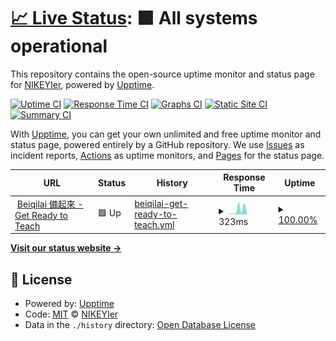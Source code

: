 # [📈 Live Status](https://status.beiqilai.com): <!--live status--> **🟩 All systems operational**

This repository contains the open-source uptime monitor and status page for [NIKEYIer](https://status.beiqilai.com), powered by [Upptime](https://github.com/upptime/upptime).

[![Uptime CI](https://github.com/NIKEYIer/status.beiqilai.com/workflows/Uptime%20CI/badge.svg)](https://github.com/NIKEYIer/status.beiqilai.com/actions?query=workflow%3A%22Uptime+CI%22)
[![Response Time CI](https://github.com/NIKEYIer/status.beiqilai.com/workflows/Response%20Time%20CI/badge.svg)](https://github.com/NIKEYIer/status.beiqilai.com/actions?query=workflow%3A%22Response+Time+CI%22)
[![Graphs CI](https://github.com/NIKEYIer/status.beiqilai.com/workflows/Graphs%20CI/badge.svg)](https://github.com/NIKEYIer/status.beiqilai.com/actions?query=workflow%3A%22Graphs+CI%22)
[![Static Site CI](https://github.com/NIKEYIer/status.beiqilai.com/workflows/Static%20Site%20CI/badge.svg)](https://github.com/NIKEYIer/status.beiqilai.com/actions?query=workflow%3A%22Static+Site+CI%22)
[![Summary CI](https://github.com/NIKEYIer/status.beiqilai.com/workflows/Summary%20CI/badge.svg)](https://github.com/NIKEYIer/status.beiqilai.com/actions?query=workflow%3A%22Summary+CI%22)

With [Upptime](https://upptime.js.org), you can get your own unlimited and free uptime monitor and status page, powered entirely by a GitHub repository. We use [Issues](https://github.com/NIKEYIer/status.beiqilai.com/issues) as incident reports, [Actions](https://github.com/NIKEYIer/status.beiqilai.com/actions) as uptime monitors, and [Pages](https://status.beiqilai.com) for the status page.

<!--start: status pages-->
<!-- This summary is generated by Upptime (https://github.com/upptime/upptime) -->
<!-- Do not edit this manually, your changes will be overwritten -->
<!-- prettier-ignore -->
| URL | Status | History | Response Time | Uptime |
| --- | ------ | ------- | ------------- | ------ |
| <img alt="" src="https://www.beiqilai.com/favicon.ico" height="13"> [Beiqilai 備起來 - Get Ready to Teach](https://www.beiqilai.com/favicon.ico) | 🟩 Up | [beiqilai-get-ready-to-teach.yml](https://github.com/NIKEYIer/status.beiqilai.com/commits/HEAD/history/beiqilai-get-ready-to-teach.yml) | <details><summary><img alt="Response time graph" src="./graphs/beiqilai-get-ready-to-teach/response-time-week.png" height="20"> 323ms</summary><br><a href="https://status.beiqilai.com/history/beiqilai-get-ready-to-teach"><img alt="Response time 113" src="https://img.shields.io/endpoint?url=https%3A%2F%2Fraw.githubusercontent.com%2FNIKEYIer%2Fstatus.beiqilai.com%2FHEAD%2Fapi%2Fbeiqilai-get-ready-to-teach%2Fresponse-time.json"></a><br><a href="https://status.beiqilai.com/history/beiqilai-get-ready-to-teach"><img alt="24-hour response time 132" src="https://img.shields.io/endpoint?url=https%3A%2F%2Fraw.githubusercontent.com%2FNIKEYIer%2Fstatus.beiqilai.com%2FHEAD%2Fapi%2Fbeiqilai-get-ready-to-teach%2Fresponse-time-day.json"></a><br><a href="https://status.beiqilai.com/history/beiqilai-get-ready-to-teach"><img alt="7-day response time 323" src="https://img.shields.io/endpoint?url=https%3A%2F%2Fraw.githubusercontent.com%2FNIKEYIer%2Fstatus.beiqilai.com%2FHEAD%2Fapi%2Fbeiqilai-get-ready-to-teach%2Fresponse-time-week.json"></a><br><a href="https://status.beiqilai.com/history/beiqilai-get-ready-to-teach"><img alt="30-day response time 149" src="https://img.shields.io/endpoint?url=https%3A%2F%2Fraw.githubusercontent.com%2FNIKEYIer%2Fstatus.beiqilai.com%2FHEAD%2Fapi%2Fbeiqilai-get-ready-to-teach%2Fresponse-time-month.json"></a><br><a href="https://status.beiqilai.com/history/beiqilai-get-ready-to-teach"><img alt="1-year response time 113" src="https://img.shields.io/endpoint?url=https%3A%2F%2Fraw.githubusercontent.com%2FNIKEYIer%2Fstatus.beiqilai.com%2FHEAD%2Fapi%2Fbeiqilai-get-ready-to-teach%2Fresponse-time-year.json"></a></details> | <details><summary><a href="https://status.beiqilai.com/history/beiqilai-get-ready-to-teach">100.00%</a></summary><a href="https://status.beiqilai.com/history/beiqilai-get-ready-to-teach"><img alt="All-time uptime 88.50%" src="https://img.shields.io/endpoint?url=https%3A%2F%2Fraw.githubusercontent.com%2FNIKEYIer%2Fstatus.beiqilai.com%2FHEAD%2Fapi%2Fbeiqilai-get-ready-to-teach%2Fuptime.json"></a><br><a href="https://status.beiqilai.com/history/beiqilai-get-ready-to-teach"><img alt="24-hour uptime 100.00%" src="https://img.shields.io/endpoint?url=https%3A%2F%2Fraw.githubusercontent.com%2FNIKEYIer%2Fstatus.beiqilai.com%2FHEAD%2Fapi%2Fbeiqilai-get-ready-to-teach%2Fuptime-day.json"></a><br><a href="https://status.beiqilai.com/history/beiqilai-get-ready-to-teach"><img alt="7-day uptime 100.00%" src="https://img.shields.io/endpoint?url=https%3A%2F%2Fraw.githubusercontent.com%2FNIKEYIer%2Fstatus.beiqilai.com%2FHEAD%2Fapi%2Fbeiqilai-get-ready-to-teach%2Fuptime-week.json"></a><br><a href="https://status.beiqilai.com/history/beiqilai-get-ready-to-teach"><img alt="30-day uptime 100.00%" src="https://img.shields.io/endpoint?url=https%3A%2F%2Fraw.githubusercontent.com%2FNIKEYIer%2Fstatus.beiqilai.com%2FHEAD%2Fapi%2Fbeiqilai-get-ready-to-teach%2Fuptime-month.json"></a><br><a href="https://status.beiqilai.com/history/beiqilai-get-ready-to-teach"><img alt="1-year uptime 88.50%" src="https://img.shields.io/endpoint?url=https%3A%2F%2Fraw.githubusercontent.com%2FNIKEYIer%2Fstatus.beiqilai.com%2FHEAD%2Fapi%2Fbeiqilai-get-ready-to-teach%2Fuptime-year.json"></a></details>

<!--end: status pages-->

[**Visit our status website →**](https://status.beiqilai.com)

## 📄 License

- Powered by: [Upptime](https://github.com/upptime/upptime)
- Code: [MIT](./LICENSE) © [NIKEYIer](https://status.beiqilai.com)
- Data in the `./history` directory: [Open Database License](https://opendatacommons.org/licenses/odbl/1-0/)
